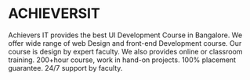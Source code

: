 # ACHIEVERSIT
Achievers IT provides the best UI Development Course in Bangalore. We offer wide range of web Design and front-end Development course. Our course is design by expert faculty. We also provides online or classroom training. 200+hour course, work in hand-on projects. 100% placement guarantee. 24/7 support by faculty.
